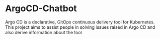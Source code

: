 # ArgoCD-Chatbot
Argo CD is a declarative, GitOps continuous delivery tool for Kubernetes. This project aims to assist people in solving issues raised in Argo CD and also derive information about the tool
